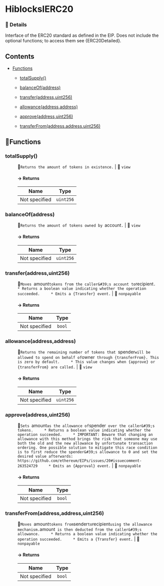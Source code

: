 # <span id="HiblocksIERC20"></span> HiblocksIERC20
> 




### 🔎 Details

Interface of the ERC20 standard as defined in the EIP. Does not include the optional functions; to access them see {ERC20Detailed}.

## Contents


- [Functions](#HiblocksIERC20--Functions)


  - [totalSupply()](#HiblocksIERC20--function--totalSupply())


  - [balanceOf(address)](#HiblocksIERC20--function--balanceOf(address))


  - [transfer(address,uint256)](#HiblocksIERC20--function--transfer(address,uint256))


  - [allowance(address,address)](#HiblocksIERC20--function--allowance(address,address))


  - [approve(address,uint256)](#HiblocksIERC20--function--approve(address,uint256))


  - [transferFrom(address,address,uint256)](#HiblocksIERC20--function--transferFrom(address,address,uint256))



## 🚀Functions <a name="HiblocksIERC20--Functions"></a>
<dl>
<dt> <h3> totalSupply() <a name="HiblocksIERC20--function--totalSupply()"></a> </h3> </dt>
<dd>

🔨`Returns the amount of tokens in existence.` |  👀 `view`

#### → Returns

| Name | Type |
|:-:|:-:|
|  Not specified  | `uint256` |



</dd>
<dt> <h3> balanceOf(address) <a name="HiblocksIERC20--function--balanceOf(address)"></a> </h3> </dt>
<dd>

🔨`Returns the amount of tokens owned by `account`.` |  👀 `view`

#### → Returns

| Name | Type |
|:-:|:-:|
|  Not specified  | `uint256` |



</dd>
<dt> <h3> transfer(address,uint256) <a name="HiblocksIERC20--function--transfer(address,uint256)"></a> </h3> </dt>
<dd>

🔨`Moves `amount` tokens from the caller&#39;s account to `recipient`.     * Returns a boolean value indicating whether the operation succeeded.     * Emits a {Transfer} event.` |  👀 `nonpayable`

#### → Returns

| Name | Type |
|:-:|:-:|
|  Not specified  | `bool` |



</dd>
<dt> <h3> allowance(address,address) <a name="HiblocksIERC20--function--allowance(address,address)"></a> </h3> </dt>
<dd>

🔨`Returns the remaining number of tokens that `spender` will be allowed to spend on behalf of `owner` through {transferFrom}. This is zero by default.     * This value changes when {approve} or {transferFrom} are called.` |  👀 `view`

#### → Returns

| Name | Type |
|:-:|:-:|
|  Not specified  | `uint256` |



</dd>
<dt> <h3> approve(address,uint256) <a name="HiblocksIERC20--function--approve(address,uint256)"></a> </h3> </dt>
<dd>

🔨`Sets `amount` as the allowance of `spender` over the caller&#39;s tokens.     * Returns a boolean value indicating whether the operation succeeded.     * IMPORTANT: Beware that changing an allowance with this method brings the risk that someone may use both the old and the new allowance by unfortunate transaction ordering. One possible solution to mitigate this race condition is to first reduce the spender&#39;s allowance to 0 and set the desired value afterwards: https://github.com/ethereum/EIPs/issues/20#issuecomment-263524729     * Emits an {Approval} event.` |  👀 `nonpayable`

#### → Returns

| Name | Type |
|:-:|:-:|
|  Not specified  | `bool` |



</dd>
<dt> <h3> transferFrom(address,address,uint256) <a name="HiblocksIERC20--function--transferFrom(address,address,uint256)"></a> </h3> </dt>
<dd>

🔨`Moves `amount` tokens from `sender` to `recipient` using the allowance mechanism. `amount` is then deducted from the caller&#39;s allowance.     * Returns a boolean value indicating whether the operation succeeded.     * Emits a {Transfer} event.` |  👀 `nonpayable`

#### → Returns

| Name | Type |
|:-:|:-:|
|  Not specified  | `bool` |



</dd>
</dl>
